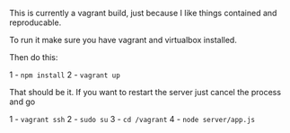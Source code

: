 This is currently a vagrant build, just because I like things contained and reproducable.

To run it make sure you have vagrant and virtualbox installed.

Then do this:

1 - `npm install`
2 - `vagrant up`

That should be it. If you want to restart the server just cancel the process and go

1 - `vagrant ssh`
2 - `sudo su`
3 - `cd /vagrant`
4 - `node server/app.js`
